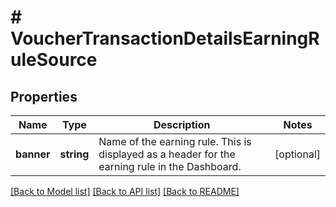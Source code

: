 # # VoucherTransactionDetailsEarningRuleSource

## Properties

Name | Type | Description | Notes
------------ | ------------- | ------------- | -------------
**banner** | **string** | Name of the earning rule. This is displayed as a header for the earning rule in the Dashboard. | [optional]

[[Back to Model list]](../../README.md#models) [[Back to API list]](../../README.md#endpoints) [[Back to README]](../../README.md)
